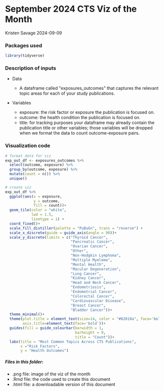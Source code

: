 # September 2024 CTS Viz of the Month
Kristen Savage
2024-09-09

### Packages used

``` r
library(tidyverse)
```

### Description of inputs

* Data
    + A dataframe called "exposures_outcomes" that captures the relevant topic areas for each of your study publications.

* Variables
    + exposure: the risk factor or exposure the publication is focused on. 
    + outcome: the health condition the publication is focused on.
    + title: for tracking purposes your dataframe may already contain the publication title or other variables; those variables will be dropped when we format the data to count outcome-exposure pairs. 

### Visualization code

``` r
# format data for viz
exp_out_df <- exposures_outcomes %>% 
  select(outcome, exposure) %>% 
  group_by(outcome, exposure) %>% 
  mutate(count = n()) %>% 
  unique()

# create viz
exp_out_df %>% 
  ggplot(aes(x = exposure,
             y = outcome,
             fill = count))+
  geom_tile(color = "white",
            lwd = 1.5,
            linetype = 1) +
  coord_fixed()+
  scale_fill_distiller(palette = "PuBuGn", trans = "reverse") +
  scale_x_discrete(guide = guide_axis(angle = 90))+
  scale_y_discrete(limits = c("Thyroid Cancer", 
                              "Pancreatic Cancer",
                              "Ovarian Cancer",
                              "Other",
                              "Non-Hodgkin Lymphoma", 
                              "Multiple Myeloma",
                              "Mental Health",
                              "Macular Degeneration", 
                              "Lung Cancer",
                              "Kidney Cancer", 
                              "Head and Neck Cancer",
                              "Endometriosis",
                              "Endometrial Cancer",
                              "Colorectal Cancer",
                              "Cardiovascular Disease",
                              "Breast Cancer", 
                              "Bladder Cancer"))+
  theme_minimal()+
  theme(plot.title = element_text(size=14, color = "#02818a", face='bold', hjust = 0.5),
        axis.title=element_text(face='bold'))+
  guides(fill = guide_colourbar(barwidth = 1,
                                barheight = 9,
                                title = "Count"))+
  labs(title = "Most Common Topics Across CTS Publications",
       x ="Risk Factors", 
       y = "Health Outcomes")
```

##### Files in this folder:

- .png file: image of the viz of the month
- .Rmd file: the code used to create this document
- .html file: a downloadable version of this document
